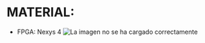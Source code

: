 # MATERIAL:

- FPGA: Nexys 4 ![La imagen no se ha cargado correctamente](https://github.com/sanchezco/proyecto_scanner3D/blob/master/Imgs/nexys-4.2.png "Nexys4")
